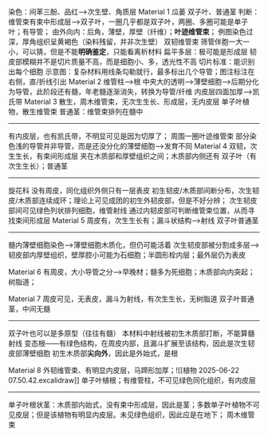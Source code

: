 染色：间苯三酚、品红-->次生壁、角质层 
Material 1 瓜蒌
双子叶、普通茎
判断：维管束有束中形成层-->双子叶，一圈几乎都是双子叶，两圈、多圈可能是单子叶；有导管；
由外向内：后角，薄壁，厚壁（纤维）；**叶迹维管束**；
例图染色过深，厚角组织呈黄褐色（染料残留，并非次生壁）
双韧维管束
筛管伴胞一大一小，可以猜，但是不能**明确鉴定**，只能看离析材料
扁平多层：极可能是形成层
韧皮部模糊并不是切片质量不高，而是细胞小、多，透光性不高
切片标准：能识别出每个细胞
示意图：复杂材料用线条勾勒就行，最多标出几个导管；图注标注在右侧，直/折线引出
Material 2
维管柱-->根
中央大的透明-->薄壁细胞-->后期分化为导管，此阶段还有髓，年老髓逐渐消失，转换为导管/纤维
内皮层四面加厚-->凯氏带
Material 3
散生，周木维管束，无次生生长、形成层，无内皮层
单子叶植物，散生维管束
普通茎：维管束排列在髓中

---
有内皮层，也有凯氏带，不明显可见是因为切厚了；
周围一圈叶迹维管束
部分染色浅的导管并非导管，而是还没分化的薄壁细胞-->发育不同
Material 4
双韧，次生生长，有束间形成层
夹在木质部和厚壁组织之间；木质部内侧还有
双子叶（有次生生长）；普通茎

---
旋花科
没有周皮，同化组织外侧只有一层表皮
初生韧皮/木质部间断分布，次生韧皮/木质部连续成环；理论上可见成团的初生外韧皮部，但是不好分辨；
次生韧皮部间可见绿色列状排列细胞，维管射线
通过内韧皮部可判断维管束位置，从而寻找束间形成层
Material 5
周皮有，次生生长有；漏斗状结构-->射线
双子叶普通茎

---
髓内薄壁细胞染色-->薄壁细胞木质化，但仍可能活着
次生韧皮部被分割成多层-->韧皮部内厚壁组织，壁厚腔小可能为石细胞；半圆形栓内层；最外层仍为表皮

Material 6
有周皮，大小导管之分-->早晚材；髓多为死细胞；木质部向内突起；树脂道；

Material 7
周皮可见，无表皮，漏斗为射线，有次生生长，无树脂道
双子叶普通茎，中间无髓

---
双子叶也可以是多原型（往往有髓）
本材料中射线被初生木质部打断，不能算髓射线
变态根——有绿色结构，在周皮内部，且漏斗扩展至该结构，因此是次生韧皮部薄壁细胞
初生木质部**尖向外**，因此是外始式，是根

Material 8
外韧维管束、有明显内皮层，马蹄形加厚；![[植物 2025-06-22 07.50.42.excalidraw]]
单子叶植根；有维管柱，不可见绿色同化组织，有内皮层

---
单子叶根状茎：木质部内始式，没有束中形成层，因此是茎；多数单子叶植物不可见皮层；但是该植物有明显内皮层。未见绿色组织，因此应是在地下；
周木维管束                                                                                                                                                                                                                                                                                                                                                                                                                                                                                                                                                                                                                                                                                                                                                                                                                                                                                                                                                                                                                                                                                                                                                                                                                                                                                                                                                                                                                                          